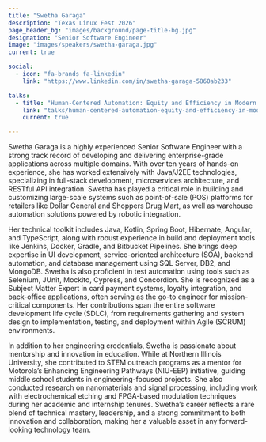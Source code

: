 ```yaml
---
title: "Swetha Garaga"
description: "Texas Linux Fest 2026"
page_header_bg: "images/background/page-title-bg.jpg"
designation: "Senior Software Engineer"
image: "images/speakers/swetha-garaga.jpg"
current: true

social:
  - icon: "fa-brands fa-linkedin"
    link: "https://www.linkedin.com/in/swetha-garaga-5860ab233"

talks:
  - title: "Human‑Centered Automation: Equity and Efficiency in Modern Warehousing"
    link: "talks/human-centered-automation-equity-and-efficiency-in-modern-warehousing/"
    current: true

---
```

Swetha Garaga is a highly experienced Senior Software Engineer with a strong 
track record of developing and delivering enterprise-grade applications across 
multiple domains. With over ten years of hands-on experience, she has worked 
extensively with Java/J2EE technologies, specializing in full-stack development,
 microservices architecture, and RESTful API integration. Swetha has played a 
critical role in building and customizing large-scale systems such as 
point-of-sale (POS) platforms for retailers like Dollar General and Shoppers 
Drug Mart, as well as warehouse automation solutions powered by robotic 
integration. 

Her technical toolkit includes Java, Kotlin, Spring Boot, Hibernate, Angular, 
and TypeScript, along with robust experience in build and deployment tools like 
Jenkins, Docker, Gradle, and Bitbucket Pipelines. She brings deep expertise in 
UI development, service-oriented architecture (SOA), backend automation, and 
database management using SQL Server, DB2, and MongoDB. Swetha is also 
proficient in test automation using tools such as Selenium, JUnit, Mockito, 
Cypress, and Concordion. She is recognized as a Subject Matter Expert in card 
payment systems, loyalty integration, and back-office applications, often 
serving as the go-to engineer for mission-critical components. Her contributions
 span the entire software development life cycle (SDLC), from requirements 
gathering and system design to implementation, testing, and deployment within 
Agile (SCRUM) environments. 

In addition to her engineering credentials, Swetha is passionate about 
mentorship and innovation in education. While at Northern Illinois University, 
she contributed to STEM outreach programs as a mentor for Motorola’s Enhancing 
Engineering Pathways (NIU-EEP) initiative, guiding middle school students in 
engineering-focused projects. She also conducted research on nanomaterials and 
signal processing, including work with electrochemical etching and FPGA-based 
modulation techniques during her academic and internship tenures. Swetha’s 
career reflects a rare blend of technical mastery, leadership, and a strong 
commitment to both innovation and collaboration, making her a valuable asset in 
any forward-looking technology team.
